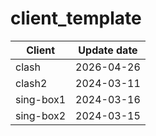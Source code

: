 # client_template

| Client             | Update date |
| ------------------ | ----------- |
| clash              | 2026-04-26  |
| clash2             | 2024-03-11  |
| sing-box1          | 2024-03-16  |
| sing-box2          | 2024-03-15  |